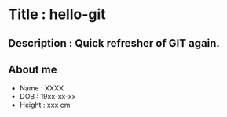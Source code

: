 # Title : hello-git
## Description : Quick refresher of GIT again.
## About me
+ Name : XXXX
+ DOB : 19xx-xx-xx
+ Height : xxx cm
